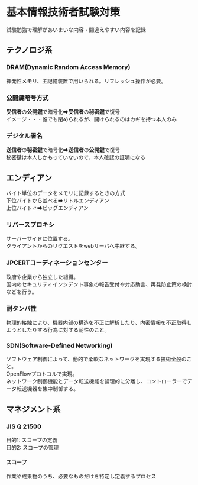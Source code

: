 # 基本情報技術者試験対策
試験勉強で理解があいまいな内容・間違えやすい内容を記録  
## テクノロジ系    
### DRAM(Dynamic Random Access Memory)    
揮発性メモリ、主記憶装置で用いられる。リフレッシュ操作が必要。
### 公開鍵暗号方式  
**受信者**の**公開鍵**で暗号化➡**受信者**の**秘密鍵**で復号  
イメージ・・・誰でも閉められるが、開けられるのはカギを持つ本人のみ
### デジタル署名  
**送信者**の**秘密鍵**で暗号化➡**送信者**の**公開鍵**で復号  
秘密鍵は本人しかもっていないので、本人確認の証明になる  
## エンディアン  
バイト単位のデータをメモリに記録するときの方式  
下位バイトから並べる➡リトルエンディアン  
上位バイト〃➡ビッグエンディアン  
### リバースプロキシ
サーバーサイドに位置する。  
クライアントからのリクエストをwebサーバへ中継する。  
### JPCERTコーディネーションセンター  
政府や企業から独立した組織。  
国内のセキュリティインシデント事象の報告受付や対応助言、再発防止策の検討などを行う。
### 耐タンパ性  
物理的接触により、機器内部の構造を不正に解析したり、内密情報を不正取得しようとしたりする行為に対する耐性のこと。
### SDN(Software-Defined Networking)    
ソフトウェア制御によって、動的で柔軟なネットワークを実現する技術全般のこと。  
OpenFlowプロトコルで実現。  
ネットワーク制御機能とデータ転送機能を論理的に分離し、コントローラーでデータ転送機器を集中制御する。 
## マネジメント系  
### JIS Q 21500
目的1: スコープの定義  
目的2: スコープの管理  
#### スコープ  
作業や成果物のうち、必要なものだけを特定し定義するプロセス  
